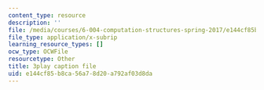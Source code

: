 ```yaml
---
content_type: resource
description: ''
file: /media/courses/6-004-computation-structures-spring-2017/e144cf85b8ca56a78d20a792af03d8da_luHnuoDkAtU.vtt
file_type: application/x-subrip
learning_resource_types: []
ocw_type: OCWFile
resourcetype: Other
title: 3play caption file
uid: e144cf85-b8ca-56a7-8d20-a792af03d8da
---
```

